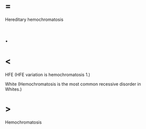 # =

Hereditary hemochromatosis

# .

# <

HFE (HFE variation is hemochromatosis 1.)

White (Hemochromatosis is the most common recessive disorder in Whites.)

# >

Hemochromatosis
